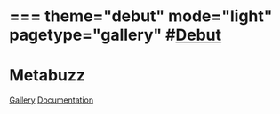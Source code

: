 ===
theme="debut"
mode="light"
pagetype="gallery"
#[Debut](gal/debut/demo/index.html)
===

# Metabuzz 

[Gallery](gallery.html)
[Documentation](docs/index.html)



